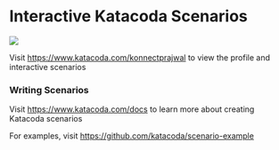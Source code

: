 # Interactive Katacoda Scenarios

[![](http://shields.katacoda.com/katacoda/konnectprajwal/count.svg)](https://www.katacoda.com/konnectprajwal "Get your profile on Katacoda.com")

Visit https://www.katacoda.com/konnectprajwal to view the profile and interactive scenarios

### Writing Scenarios
Visit https://www.katacoda.com/docs to learn more about creating Katacoda scenarios

For examples, visit https://github.com/katacoda/scenario-example
